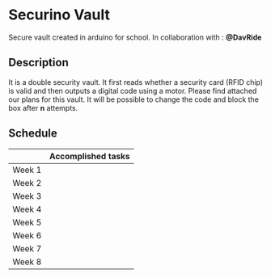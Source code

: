 # Securino Vault

Secure vault created in arduino for school.
In collaboration with : **@DavRide**

## Description

It is a double security vault. It first reads whether a security card (RFID chip) is valid and then outputs a digital code using a motor. Please find attached our plans for this vault. It will be possible to change the code and block the box after **n** attempts.

## Schedule
|                |Accomplished tasks
|----------------|------------------------------------------|
|Week 1||
|Week 2||
|Week 3||
|Week 4||
|Week 5||
|Week 6||
|Week 7||
|Week 8||


